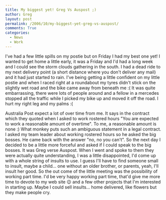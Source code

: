 ```yaml
---
title: My biggest yet! Greg Vs Auspost ;)
author: Greg
layout: post
permalink: /2006/10/my-biggest-yet-greg-vs-auspost/
comments: True
categories:
  - News
  - Work
---
```

I've had a few little spills on my postie but on Friday I had my best one yet! I wanted to get home a little early, it was a Friday and I'd had a long week and I could see the storm clouds gathering in the south. I had a dead ride to my next delivery point (a short distance where you don't deliver any mail) and it had just started to rain. I've being getting a little confident on my little postie and when I raced right at a roundabout my tyres didn't stick on the slightly wet road and the bike came away from beneath me :( It was quite embarrassing, there were lots of people around and a fellow in a mercedes stopped all the traffic while I picked my bike up and moved it off the road. I hurt my right leg and my palms :(

Australia Post expect a lot of over time from me. It says in the contract which they quoted when I asked to work rostered hours "You are expected to work a reasonable amount of overtime". To me, a reasonable amount is none :) What monkey puts such an ambiguous statement in a legal contract. I asked my team leader about working rostered hours so he asked the big bosses. He came back with the answer "no, no you can't". So the next day I decided to be a little more forceful and asked if I could speak to the big bosses. It was Greg verse Auspost. When I went and spoke to them they were actually quite understanding, I was a little disappointed, I'd come up with a whole string of insults to use. I guess I'll have to find someone small to insult, maybe a child… one without an older brother, or parents, yeah, I'll insult her good. So the out come of the little meeting was the possibility of working part time. I'd be very happy working part time, that'd give me more time to devote to my web site 😉 and a few other projects that I'm interested in starting up. Maybe I could sell insults… home delivered, like flowers but they make people cry.